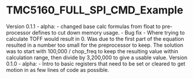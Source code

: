 # TMC5160_FULL_SPI_CMD_Example

Version 0.1.1 - alpha:
    - changed base calc formulas from float to pre-processor defines to cut down memory usage.
    - Bug fix - Where trying to calculate TOFF would result in 0. Was due to the first part of                the equation resulted in a number too small for the preprocessor to keep. 
                The solution was to start with 100,000 / chop_freq to keep the resulting value within calculation range, then divide by 3,200,000 to give a usable value.
Version 0.1.0 - alpha:
    - Intro to basic registers that need to be set or cleared to get motion in as few lines of code as possible.